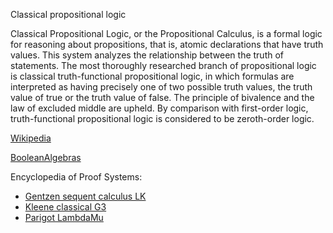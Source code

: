 Classical propositional logic

Classical Propositional Logic, or the Propositional Calculus, is a formal logic for reasoning about propositions, that is, 
atomic declarations that have truth values.
This system analyzes the relationship between the truth of statements. 
The most thoroughly researched branch of propositional logic is classical truth-functional propositional logic,
in which formulas are interpreted as having precisely one of two possible truth values, the truth value of true or the truth value of false.
The principle of bivalence and the law of excluded middle are upheld. By comparison with first-order logic, 
truth-functional propositional logic is considered to be zeroth-order logic.

[Wikipedia](https://en.wikipedia.org/wiki/Propositional_calculus)

[BooleanAlgebras](https://en.wikipedia.org/wiki/Boolean_algebra_(structure))

Encyclopedia of Proof Systems:

* [Gentzen sequent calculus LK](https://github.com/ProofSystem/Encyclopedia/blob/master/Source/mainmatter/GentzenLK.tex)
* [Kleene classical G3](https://github.com/ProofSystem/Encyclopedia/blob/master/Source/mainmatter/KleeneG3classical.tex)
* [Parigot LambdaMu](https://github.com/ProofSystem/Encyclopedia/blob/master/Source/mainmatter/LambdaMu.tex)
